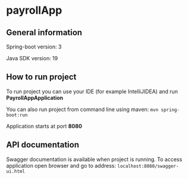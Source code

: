 # payrollApp

## General information
Spring-boot version: 3

Java SDK version: 19

## How to run project
To run project you can use your IDE (for example IntelliJIDEA) and run **PayrollAppApplication**

You can also run project from command line using maven:
``
mvn spring-boot:run
``

Application starts at port **8080**

## API documentation
Swagger documentation is available when project is running. To access application open browser and go to address:
``
localhost:8080/swagger-ui.html
``